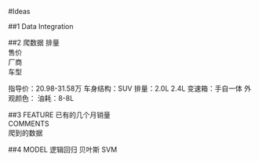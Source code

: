 #Ideas

##1 Data Integration


##2 爬数据
排量</br>
售价</br>
厂商</br>
车型</br>

指导价：20.98-31.58万	车身结构：SUV
排量：2.0L 2.4L	变速箱：手自一体
外观颜色： 油耗：8-8L

##3 FEATURE
已有的几个月销量</br>
COMMENTS</br>
爬到的数据</br>


##4 MODEL
逻辑回归
贝叶斯
SVM
